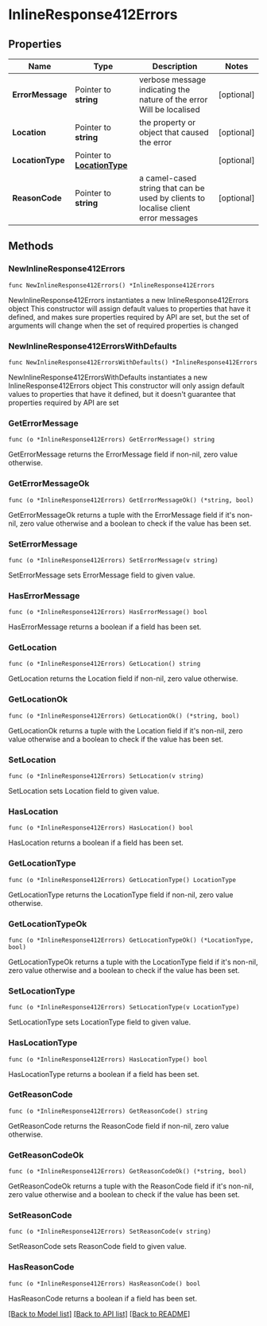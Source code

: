 # InlineResponse412Errors

## Properties

Name | Type | Description | Notes
------------ | ------------- | ------------- | -------------
**ErrorMessage** | Pointer to **string** | verbose message indicating the nature of the error Will be localised  | [optional] 
**Location** | Pointer to **string** | the property or object that caused the error | [optional] 
**LocationType** | Pointer to [**LocationType**](LocationType.md) |  | [optional] 
**ReasonCode** | Pointer to **string** | a camel-cased string that can be used by clients to localise client error messages | [optional] 

## Methods

### NewInlineResponse412Errors

`func NewInlineResponse412Errors() *InlineResponse412Errors`

NewInlineResponse412Errors instantiates a new InlineResponse412Errors object
This constructor will assign default values to properties that have it defined,
and makes sure properties required by API are set, but the set of arguments
will change when the set of required properties is changed

### NewInlineResponse412ErrorsWithDefaults

`func NewInlineResponse412ErrorsWithDefaults() *InlineResponse412Errors`

NewInlineResponse412ErrorsWithDefaults instantiates a new InlineResponse412Errors object
This constructor will only assign default values to properties that have it defined,
but it doesn't guarantee that properties required by API are set

### GetErrorMessage

`func (o *InlineResponse412Errors) GetErrorMessage() string`

GetErrorMessage returns the ErrorMessage field if non-nil, zero value otherwise.

### GetErrorMessageOk

`func (o *InlineResponse412Errors) GetErrorMessageOk() (*string, bool)`

GetErrorMessageOk returns a tuple with the ErrorMessage field if it's non-nil, zero value otherwise
and a boolean to check if the value has been set.

### SetErrorMessage

`func (o *InlineResponse412Errors) SetErrorMessage(v string)`

SetErrorMessage sets ErrorMessage field to given value.

### HasErrorMessage

`func (o *InlineResponse412Errors) HasErrorMessage() bool`

HasErrorMessage returns a boolean if a field has been set.

### GetLocation

`func (o *InlineResponse412Errors) GetLocation() string`

GetLocation returns the Location field if non-nil, zero value otherwise.

### GetLocationOk

`func (o *InlineResponse412Errors) GetLocationOk() (*string, bool)`

GetLocationOk returns a tuple with the Location field if it's non-nil, zero value otherwise
and a boolean to check if the value has been set.

### SetLocation

`func (o *InlineResponse412Errors) SetLocation(v string)`

SetLocation sets Location field to given value.

### HasLocation

`func (o *InlineResponse412Errors) HasLocation() bool`

HasLocation returns a boolean if a field has been set.

### GetLocationType

`func (o *InlineResponse412Errors) GetLocationType() LocationType`

GetLocationType returns the LocationType field if non-nil, zero value otherwise.

### GetLocationTypeOk

`func (o *InlineResponse412Errors) GetLocationTypeOk() (*LocationType, bool)`

GetLocationTypeOk returns a tuple with the LocationType field if it's non-nil, zero value otherwise
and a boolean to check if the value has been set.

### SetLocationType

`func (o *InlineResponse412Errors) SetLocationType(v LocationType)`

SetLocationType sets LocationType field to given value.

### HasLocationType

`func (o *InlineResponse412Errors) HasLocationType() bool`

HasLocationType returns a boolean if a field has been set.

### GetReasonCode

`func (o *InlineResponse412Errors) GetReasonCode() string`

GetReasonCode returns the ReasonCode field if non-nil, zero value otherwise.

### GetReasonCodeOk

`func (o *InlineResponse412Errors) GetReasonCodeOk() (*string, bool)`

GetReasonCodeOk returns a tuple with the ReasonCode field if it's non-nil, zero value otherwise
and a boolean to check if the value has been set.

### SetReasonCode

`func (o *InlineResponse412Errors) SetReasonCode(v string)`

SetReasonCode sets ReasonCode field to given value.

### HasReasonCode

`func (o *InlineResponse412Errors) HasReasonCode() bool`

HasReasonCode returns a boolean if a field has been set.


[[Back to Model list]](../README.md#documentation-for-models) [[Back to API list]](../README.md#documentation-for-api-endpoints) [[Back to README]](../README.md)


